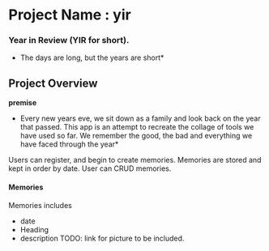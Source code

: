 # Project Name : yir

### Year in Review (YIR for short).

- The days are long, but the years are short\*

## Project Overview

**premise**

- Every new years eve, we sit down as a family and look back on the year that passed. This app is an attempt to recreate the collage of tools we have used so far. We remember the good, the bad and everything we have faced through the year\*

Users can register, and begin to create memories. Memories are stored and kept in order by date. User can CRUD memories.

#### Memories

Memories includes

- date
- Heading
- description
  TODO: link for picture to be included.

